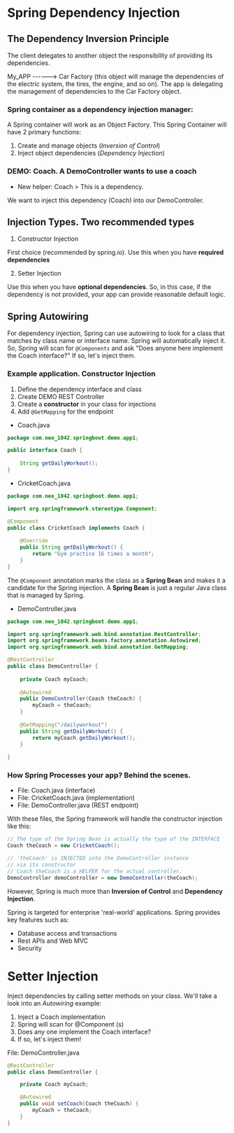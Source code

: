 # Spring Dependency Injection

## The Dependency Inversion Principle

The client delegates to another object the responsibility of providing its
dependencies. 

My_APP ------> Car Factory (this object will manage the dependencies of the
electric system, the tires, the engine, and so on). The app is delegating the
management of dependencies to the Car Factory object.

### Spring container as a dependency injection manager:

A Spring container will work as an Object Factory. This Spring Container will
have 2 primary functions:

1. Create and manage objects (_Inversion of Control_)
2. Inject object dependencies (_Dependency Injection_)

### DEMO: Coach. A DemoController wants to use a coach

- New helper: Coach > This is a dependency.

We want to inject this dependency (Coach) into our DemoController.

## Injection Types. Two recommended types

1. Constructor Injection

First choice (recommended by spring.io).
Use this when you have **required dependencies**

2. Setter Injection

Use this when you have **optional dependencies**. So, in this case, if the
dependency is not provided, your app can provide reasonable default logic.

## Spring Autowiring

For dependency injection, Spring can use autowiring to look for a class that
matches by class name or interface name. Spring will automatically inject it.
So, Spring will scan for ```@Components``` and ask "Does anyone here
implement the Coach interface?" If so, let's inject them.

### Example application. Constructor Injection

1. Define the dependency interface and class
2. Create DEMO REST Controller
3. Create a **constructor** in your class for injections
4. Add ```@GetMapping``` for the endpoint

+ Coach.java
```java
package com.neo_1042.springboot.demo.app1;

public interface Coach {
	
	String getDailyWorkout();
}
```

+ CricketCoach.java
```java
package com.neo_1042.springboot.demo.app1;

import org.springframework.stereotype.Component;

@Component
public class CricketCoach implements Coach {
	
	@Override
    public String getDailyWorkout() {
		return "Gym practice 16 times a month";
    }
}
```

The ```@Component``` annotation marks the class as a **Spring Bean** and makes
it a candidate for the Spring injection.
A **Spring Bean** is just a regular Java class that is managed by Spring.

+ DemoController.java
```java
package com.neo_1042.springboot.demo.app1;

import org.springframework.web.bind.annotation.RestController;
import org.springframework.beans.factory.annotation.Autowired;
import org.springframework.web.bind.annotation.GetMapping;

@RestController
public class DemoController {
	
	private Coach myCoach;
	
	@Autowired
    public DemoController(Coach theCoach) {
		myCoach = theCoach;
    }
	
	@GetMapping("/dailyworkout")
    public String getDailyWorkout() {
		return myCoach.getDailyWorkout();
    }
    
}
```

### How Spring Processes your app? Behind the scenes.

- File: Coach.java (interface)
- File: CricketCoach.java (implementation)
- File: DemoController.java (REST endpoint)

With these files, the Spring framework will handle the constructor
injection like this:

```java
// The type of the Spring Bean is actually the type of the INTERFACE
Coach theCoach = new CricketCoach();

// 'theCoach' is INJECTED into the DemoController instance
// via its constructor
// Coach theCoach is a HELPER for the actual controller.
DemoController demoController = new DemoController(theCoach);
```

However, Spring is much more than **Inversion of Control** and
**Dependency Injection**.

Spring is targeted for enterprise 'real-world' applications.
Spring provides key features such as:

- Database access and transactions
- Rest APIs and Web MVC
- Security

# Setter Injection

Inject dependencies by calling setter methods on your class.
We'll take a look into an _Autowiring_ example:

1. Inject a Coach implementation
2. Spring will scan for @Component (s)
3. Does any one implement the Coach interface?
4. If so, let's inject them!

File: DemoController.java
```java
@RestController
public class DemoController {

	private Coach myCoach;

	@Autowired
	public void setCoach(Coach theCoach) {
		myCoach = theCoach;
	}
}
```